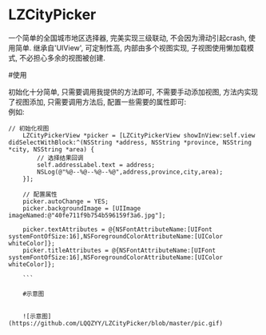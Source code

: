 
# LZCityPicker
一个简单的全国城市地区选择器, 完美实现三级联动, 不会因为滑动引起crash, 使用简单.
继承自'UIView', 可定制性高, 内部由多个视图实现, 子视图使用懒加载模式, 不必担心多余的视图被创建.

#使用

初始化十分简单, 只需要调用我提供的方法即可, 不需要手动添加视图, 方法内实现了视图添加, 只需要调用方法后, 配置一些需要的属性即可:
<br>例如:

```
// 初始化视图
    LZCityPickerView *picker = [LZCityPickerView showInView:self.view didSelectWithBlock:^(NSString *address, NSString *province, NSString *city, NSString *area) {
        // 选择结果回调
        self.addressLabel.text = address;
        NSLog(@"%@--%@--%@--%@",address,province,city,area);
    }];
    
    // 配置属性
    picker.autoChange = YES;
    picker.backgroundImage = [UIImage imageNamed:@"40fe711f9b754b596159f3a6.jpg"];

    picker.textAttributes = @{NSFontAttributeName:[UIFont systemFontOfSize:16],NSForegroundColorAttributeName:[UIColor whiteColor]};
    picker.titleAttributes = @{NSFontAttributeName:[UIFont systemFontOfSize:16],NSForegroundColorAttributeName:[UIColor whiteColor]};
    
    ```
    
    #示意图

   
    ![示意图](https://github.com/LQQZYY/LZCityPicker/blob/master/pic.gif)
    
